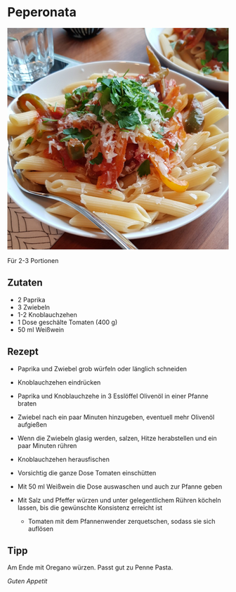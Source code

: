 # Peperonata

![img](imgs/Peperonata.jpg)

Für 2-3 Portionen

## Zutaten
- 2 Paprika
- 3 Zwiebeln
- 1-2 Knoblauchzehen
- 1 Dose geschälte Tomaten (400 g)
- 50 ml Weißwein

## Rezept
- Paprika und Zwiebel grob würfeln oder länglich schneiden

- Knoblauchzehen eindrücken

- Paprika und Knoblauchzehe in 3 Esslöffel Olivenöl in einer Pfanne braten

- Zwiebel nach ein paar Minuten hinzugeben, eventuell mehr Olivenöl aufgießen

- Wenn die Zwiebeln glasig werden, salzen, Hitze herabstellen und ein paar Minuten rühren

- Knoblauchzehen herausfischen

- Vorsichtig die ganze Dose Tomaten einschütten

- Mit 50 ml Weißwein die Dose auswaschen und auch zur Pfanne geben

- Mit Salz und Pfeffer würzen und unter gelegentlichem Rühren köcheln lassen, bis die gewünschte Konsistenz erreicht ist
  - Tomaten mit dem Pfannenwender zerquetschen, sodass sie sich auflösen

## Tipp
Am Ende mit Oregano würzen.
Passt gut zu Penne Pasta.

*Guten Appetit*
